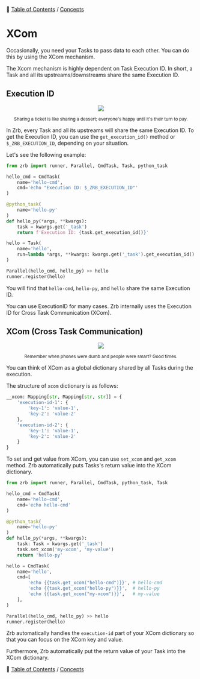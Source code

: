 🔖 [Table of Contents](../README.md) / [Concepts](README.md)

# XCom

Occasionally, you need your Tasks to pass data to each other. You can do this by using the XCom mechanism.

The Xcom mechanism is highly dependent on Task Execution ID. In short, a Task and all its upstreams/downstreams share the same Execution ID.

## Execution ID

<div align="center">
  <img src="../_images/emoji/ticket.png"/>
  <p>
    <sub>
      Sharing a ticket is like sharing a dessert; everyone's happy until it's their turn to pay.
    </sub>
  </p>
</div>

In Zrb, every Task and all its upstreams will share the same Execution ID. 
To get the Execution ID, you can use the `get_execution_id()` method or `$_ZRB_EXECUTION_ID`, depending on your situation.

Let's see the following example:

```python
from zrb import runner, Parallel, CmdTask, Task, python_task

hello_cmd = CmdTask(
    name='hello-cmd',
    cmd='echo "Execution ID: $_ZRB_EXECUTION_ID"'
)

@python_task(
    name='hello-py'
)
def hello_py(*args, **kwargs):
    task = kwargs.get('_task')
    return f'Execution ID: {task.get_execution_id()}'

hello = Task(
    name='hello',
    run=lambda *args, **kwargs: kwargs.get('_task').get_execution_id()
)

Parallel(hello_cmd, hello_py) >> hello
runner.register(hello)
```

You will find that `hello-cmd`, `hello-py`, and `hello` share the same Execution ID.

You can use ExecutionID for many cases. Zrb internally uses the Execution ID for Cross Task Communication (XCom).

## XCom (Cross Task Communication)

<div align="center">
  <img src="../_images/emoji/telephone_receiver.png"/>
  <p>
    <sub>
      Remember when phones were dumb and people were smart? Good times.
    </sub>
  </p>
</div>

You can think of XCom as a global dictionary shared by all Tasks during the execution.

The structure of `xcom` dictionary is as follows:

```python
__xcom: Mapping[str, Mapping[str, str]] = {
    'execution-id-1': {
        'key-1': 'value-1',
        'key-2': 'value-2'
    },
    'execution-id-2': {
        'key-1': 'value-1',
        'key-2': 'value-2'
    }
}
```

To set and get value from XCom, you can use `set_xcom` and `get_xcom` method. Zrb automatically puts Tasks's return value into the XCom dictionary.

```python
from zrb import runner, Parallel, CmdTask, python_task, Task

hello_cmd = CmdTask(
    name='hello-cmd',
    cmd='echo hello-cmd'
)

@python_task(
    name='hello-py'
)
def hello_py(*args, **kwargs):
    task: Task = kwargs.get('_task')
    task.set_xcom('my-xcom', 'my-value')
    return 'hello-py'

hello = CmdTask(
    name='hello',
    cmd=[
        'echo {{task.get_xcom("hello-cmd")}}', # hello-cmd
        'echo {{task.get_xcom("hello-py")}}',  # hello-py
        'echo {{task.get_xcom("my-xcom")}}',   # my-value
    ],
)

Parallel(hello_cmd, hello_py) >> hello
runner.register(hello)
```

Zrb automatically handles the `execution-id` part of your XCom dictionary so that you can focus on the XCom key and value.

Furthermore, Zrb automatically put the return value of your Task into the XCom dictionary.


🔖 [Table of Contents](../README.md) / [Concepts](README.md)

